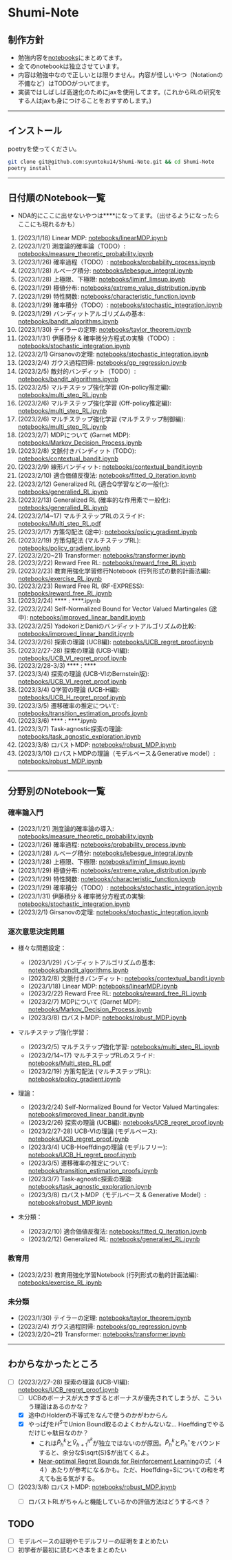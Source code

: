 # Shumi-Note

## 制作方針

* 勉強内容を[notebooks](notebooks/)にまとめてます。
* 全てのnotebookは独立させています。
* 内容は勉強中なので正しいとは限りません。内容が怪しいやつ（Notationの不備など）はTODOがついてます。
* 実装ではしばしば高速化のためにjaxを使用してます。(これからRLの研究をする人はjaxも身につけることをおすすめします。)

---

## インストール

poetryを使ってください。

```bash
git clone git@github.com:syuntoku14/Shumi-Note.git && cd Shumi-Note
poetry install
```
---

## 日付順のNotebook一覧

* NDA的にここに出せないやつは****になってます。（出せるようになったらここにも現れるかも）

1. (2023/1/18) Linear MDP: [notebooks/linearMDP.ipynb](notebooks/linearMDP.ipynb)
2. (2023/1/21) 測度論的確率論（TODO）: [notebooks/measure_theoretic_probability.ipynb](notebooks/measure_theoretic_probability.ipynb)
3. (2023/1/26) 確率過程（TODO）: [notebooks/probability_process.ipynb](notebooks/probability_process.ipynb)
4. (2023/1/28) ルベーグ積分: [notebooks/lebesgue_integral.ipynb](notebooks/lebesgue_integral.ipynb)
5. (2023/1/28) 上極限、下極限: [notebooks/liminf_limsup.ipynb](notebooks/liminf_limsup.ipynb)
6. (2023/1/29) 極値分布: [notebooks/extreme_value_distribution.ipynb](notebooks/extreme_value_distribution.ipynb)
7. (2023/1/29) 特性関数: [notebooks/characteristic_function.ipynb](notebooks/characteristic_function.ipynb)
8. (2023/1/29) 確率積分（TODO）: [notebooks/stochastic_integration.ipynb](notebooks/stochastic_integration.ipynb)
9. (2023/1/29) バンディットアルゴリズムの基本: [notebooks/bandit_algorithms.ipynb](notebooks/bandit_algorithms.ipynb)
10. (2023/1/30) テイラーの定理: [notebooks/taylor_theorem.ipynb](notebooks/taylor_theorem.ipynb)
11. (2023/1/31) 伊藤積分 & 確率微分方程式の実験（TODO）: [notebooks/stochastic_integration.ipynb](notebooks/stochastic_integration.ipynb)
12. (2023/2/1) Girsanovの定理: [notebooks/stochastic_integration.ipynb](notebooks/stochastic_integration.ipynb)
13. (2023/2/4) ガウス過程回帰: [notebooks/gp_regression.ipynb](notebooks/gp_regression.ipynb)
14. (2023/2/5) 敵対的バンディット（TODO）: [notebooks/bandit_algorithms.ipynb](notebooks/bandit_algorithms.ipynb)
15. (2023/2/5) マルチステップ強化学習 (On-policy推定編): [notebooks/multi_step_RL.ipynb](notebooks/multi_step_RL.ipynb)
16. (2023/2/6) マルチステップ強化学習 (Off-policy推定編): [notebooks/multi_step_RL.ipynb](notebooks/multi_step_RL.ipynb)
17. (2023/2/6) マルチステップ強化学習 (マルチステップ制御編): [notebooks/multi_step_RL.ipynb](notebooks/multi_step_RL.ipynb)
18. (2023/2/7) MDPについて (Garnet MDP): [notebooks/Markov_Decision_Process.ipynb](notebooks/Markov_Decision_Process.ipynb)
19. (2023/2/8) 文脈付きバンディット (TODO): [notebooks/contextual_bandit.ipynb](notebooks/contextual_bandit.ipynb)
20. (2023/2/9) 線形バンディット: [notebooks/contextual_bandit.ipynb](notebooks/contextual_bandit.ipynb)
21. (2023/2/10) 適合価値反復法: [notebooks/fitted_Q_iteration.ipynb](notebooks/fitted_Q_iteration.ipynb)
22. (2023/2/12) Generalized RL (適合Q学習などの一般化): [notebooks/generalied_RL.ipynb](notebooks/generalized_RL.ipynb)
23. (2023/2/13) Generalized RL (確率的な作用素で一般化): [notebooks/generalied_RL.ipynb](notebooks/generalized_RL.ipynb)
24. (2023/2/14~17) マルチステップRLのスライド: [notebooks/Multi_step_RL.pdf](notebooks/Multi_step_RL.pdf)
25. (2023/2/17) 方策勾配法 (途中): [notebooks/policy_gradient.ipynb](notebooks/policy_gradient.ipynb)
26. (2023/2/19) 方策勾配法 (マルチステップRL): [notebooks/policy_gradient.ipynb](notebooks/policy_gradient.ipynb)
27. (2023/2/20~21) Transformer: [notebooks/transformer.ipynb](notebooks/transformer.ipynb)
28. (2023/2/22) Reward Free RL: [notebooks/reward_free_RL.ipynb](notebooks/reward_free_RL.ipynb)
29. (2023/2/23) 教育用強化学習修行Notebook (行列形式の動的計画法編): [notebooks/exercise_RL.ipynb](notebooks/exercise_RL.ipynb)
30. (2023/2/23) Reward Free RL (RF-EXPRESS): [notebooks/reward_free_RL.ipynb](notebooks/reward_free_RL.ipynb)
31. (2023/2/24) **** : ****.ipynb
32. (2023/2/24) Self-Normalized Bound for Vector Valued Martingales (途中): [notebooks/improved_linear_bandit.ipynb](notebooks/improved_linear_bandit.ipynb) 
33. (2023/2/25) YadokoriとDaniのバンディットアルゴリズムの比較: [notebooks/improved_linear_bandit.ipynb](notebooks/improved_linear_bandit.ipynb) 
34. (2023/2/26) 探索の理論 (UCB編): [notebooks/UCB_regret_proof.ipynb](notebooks/UCB_regret_proof.ipynb) 
35. (2023/2/27-28) 探索の理論 (UCB-VI編): [notebooks/UCB_VI_regret_proof.ipynb](notebooks/UCB_VI_regret_proof.ipynb) 
36. (2023/2/28-3/3) **** : ****
37. (2023/3/4) 探索の理論 (UCB-VIのBernstein版): [notebooks/UCB_VI_regret_proof.ipynb](notebooks/UCB_VI_regret_proof.ipynb) 
38. (2023/3/4) Q学習の理論 (UCB-H編): [notebooks/UCB_H_regret_proof.ipynb](notebooks/UCB_H_regret_proof.ipynb) 
39. (2023/3/5) 遷移確率の推定について: [notebooks/transition_estimation_proofs.ipynb](notebooks/transition_estimation_proofs.ipynb) 
40. (2023/3/6) **** : ****.ipynb
41. (2023/3/7) Task-agnostic探索の理論: [notebooks/task_agnostic_exploration.ipynb](notebooks/task_agnostic_exploration.ipynb) 
42. (2023/3/8) ロバストMDP: [notebooks/robust_MDP.ipynb](notebooks/robust_MDP.ipynb) 
43. (2023/3/10) ロバストMDPの理論（モデルベース＆Generative model）: [notebooks/robust_MDP.ipynb](notebooks/robust_MDP.ipynb) 
<!-- 35. (2023/2/25) マルチタスクバンディット: [notebooks/improved_linear_bandit.ipynb](notebooks/improved_linear_bandit.ipynb)  -->

---

## 分野別のNotebook一覧

### 確率論入門

* (2023/1/21) 測度論的確率論の導入: [notebooks/measure_theoretic_probability.ipynb](notebooks/measure_theoretic_probability.ipynb)
* (2023/1/26) 確率過程: [notebooks/probability_process.ipynb](notebooks/probability_process.ipynb)
* (2023/1/28) ルベーグ積分: [notebooks/lebesgue_integral.ipynb](notebooks/lebesgue_integral.ipynb)
* (2023/1/28) 上極限、下極限: [notebooks/liminf_limsup.ipynb](notebooks/liminf_limsup.ipynb)
* (2023/1/29) 極値分布: [notebooks/extreme_value_distribution.ipynb](notebooks/extreme_value_distribution.ipynb)
* (2023/1/29) 特性関数: [notebooks/characteristic_function.ipynb](notebooks/characteristic_function.ipynb)
* (2023/1/29) 確率積分（TODO）: [notebooks/stochastic_integration.ipynb](notebooks/stochastic_integration.ipynb)
* (2023/1/31) 伊藤積分 & 確率微分方程式の実験: [notebooks/stochastic_integration.ipynb](notebooks/stochastic_integration.ipynb)
* (2023/2/1) Girsanovの定理: [notebooks/stochastic_integration.ipynb](notebooks/stochastic_integration.ipynb)

### 逐次意思決定問題

* 様々な問題設定：
    * (2023/1/29) バンディットアルゴリズムの基本: [notebooks/bandit_algorithms.ipynb](notebooks/bandit_algorithms.ipynb)
    * (2023/2/8) 文脈付きバンディット: [notebooks/contextual_bandit.ipynb](notebooks/contextual_bandit.ipynb)
    * (2023/1/18) Linear MDP: [notebooks/linearMDP.ipynb](notebooks/linearMDP.ipynb)
    * (2023/2/22) Reward Free RL: [notebooks/reward_free_RL.ipynb](notebooks/reward_free_RL.ipynb)
    * (2023/2/7) MDPについて (Garnet MDP): [notebooks/Markov_Decision_Process.ipynb](notebooks/Markov_Decision_Process.ipynb)
    * (2023/3/8) ロバストMDP: [notebooks/robust_MDP.ipynb](notebooks/robust_MDP.ipynb) 
* マルチステップ強化学習：
    * (2023/2/5) マルチステップ強化学習: [notebooks/multi_step_RL.ipynb](notebooks/multi_step_RL.ipynb)
    * (2023/2/14~17) マルチステップRLのスライド: [notebooks/Multi_step_RL.pdf](notebooks/Multi_step_RL.pdf)
    * (2023/2/19) 方策勾配法 (マルチステップRL): [notebooks/policy_gradient.ipynb](notebooks/policy_gradient.ipynb)
* 理論：
    * (2023/2/24) Self-Normalized Bound for Vector Valued Martingales: [notebooks/improved_linear_bandit.ipynb](notebooks/improved_linear_bandit.ipynb) 
    * (2023/2/26) 探索の理論 (UCB編): [notebooks/UCB_regret_proof.ipynb](notebooks/UCB_regret_proof.ipynb) 
    * (2023/2/27-28) UCB-VIの理論 (モデルベース): [notebooks/UCB_regret_proof.ipynb](notebooks/UCB_regret_proof.ipynb) 
    * (2023/3/4) UCB-Hoeffdingの理論 (モデルフリー): [notebooks/UCB_H_regret_proof.ipynb](notebooks/UCB_H_regret_proof.ipynb) 
    * (2023/3/5) 遷移確率の推定について: [notebooks/transition_estimation_proofs.ipynb](notebooks/transition_estimation_proofs.ipynb) 
    * (2023/3/7) Task-agnostic探索の理論: [notebooks/task_agnostic_exploration.ipynb](notebooks/task_agnostic_exploration.ipynb) 
    * (2023/3/8) ロバストMDP（モデルベース & Generative Model）: [notebooks/robust_MDP.ipynb](notebooks/robust_MDP.ipynb) 

* 未分類：
    * (2023/2/10) 適合価値反復法: [notebooks/fitted_Q_iteration.ipynb](notebooks/fitted_Q_iteration.ipynb)
    * (2023/2/12) Generalized RL: [notebooks/generalied_RL.ipynb](notebooks/generalized_RL.ipynb)

### 教育用
* (2023/2/23) 教育用強化学習Notebook (行列形式の動的計画法編): [notebooks/exercise_RL.ipynb](notebooks/exercise_RL.ipynb)

### 未分類
* (2023/1/30) テイラーの定理: [notebooks/taylor_theorem.ipynb](notebooks/taylor_theorem.ipynb)
* (2023/2/4) ガウス過程回帰: [notebooks/gp_regression.ipynb](notebooks/gp_regression.ipynb)
* (2023/2/20~21) Transformer: [notebooks/transformer.ipynb](notebooks/transformer.ipynb)

---

## わからなかったところ
* [ ] (2023/2/27-28) 探索の理論 (UCB-VI編): [notebooks/UCB_regret_proof.ipynb](notebooks/UCB_regret_proof.ipynb) 
    * [ ] UCBのボーナスが大きすぎるとボーナスが優先されてしまうが、こういう理論はあるのかな？
    * [x] 途中のHolderの不等式をなんで使うのかがわからん
    * [x] やっぱ$f$を$H^S$でUnion Bound取るのよくわかんないな... Hoeffdingでやるだけじゃ駄目なのか？
        * これは$\widehat{P}_h^k$と$\widehat{V}_{h+1}^{\pi^k}$が独立ではないのが原因。$\widehat{P}_h^k$と$P_h^\star$をバウンドすると、余分な$\sqrt{S}$が出てくるよ。
        * [Near-optimal Regret Bounds for Reinforcement Learning](https://www.jmlr.org/papers/volume11/jaksch10a/jaksch10a.pdf)の式（４４）あたりが参考になるかも。ただ、Hoeffding+Sについての和を考えても出る気がする。
* [ ] (2023/3/8) ロバストMDP: [notebooks/robust_MDP.ipynb](notebooks/robust_MDP.ipynb) 
    * [ ] ロバストRLがちゃんと機能しているかの評価方法はどうするべき？


## TODO
* [ ] モデルベースの証明やモデルフリーの証明をまとめたい
* [ ] 初学者が最初に読むべき本をまとめたい
